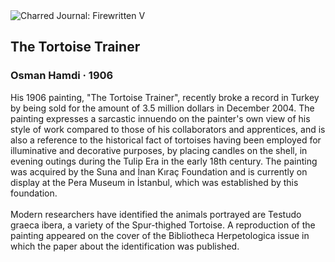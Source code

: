 <div class="artwork-of-the-day">
  <div class="container">
    <div class="img-wrapper">
      <img
        src="https://uploads8.wikiart.org/images/osman-hamdi/the-tortoise-trainer-1906.jpg!Large.jpg"
        alt="Charred Journal: Firewritten V" />
    </div>
    <div class="artwork-detail">
      <div class="artwork-origin"> 
        <h2 class="artwork-name">The Tortoise Trainer</h2>
        <h3 class="artist">
          Osman Hamdi
                    ·  1906
        </h3>
      </div>
      <p class="description">
        <span class="artwork-description-text ng-binding" ng-bind-html="viewModel.ArtworkOfTheDay.Description | unsafe">His 1906 painting, "The Tortoise Trainer", recently broke a record in Turkey by being sold for the amount of 3.5 million dollars in December 2004. The painting expresses a sarcastic innuendo on the painter's own view of his style of work compared to those of his collaborators and apprentices, and is also a reference to the historical fact of tortoises having been employed for illuminative and decorative purposes, by placing candles on the shell, in evening outings during the Tulip Era in the early 18th century. The painting was acquired by the Suna and İnan Kıraç Foundation and is currently on display at the Pera Museum in İstanbul, which was established by this foundation.<br><br>Modern researchers have identified the animals portrayed are Testudo graeca ibera, a variety of the Spur-thighed Tortoise. A reproduction of the painting appeared on the cover of the Bibliotheca Herpetologica issue in which the paper about the identification was published.</span>
                        <div class="text-shadow-container" ng-show="showShadow" style=""></div>
      </p>
    </div>
  </div>

</div>

